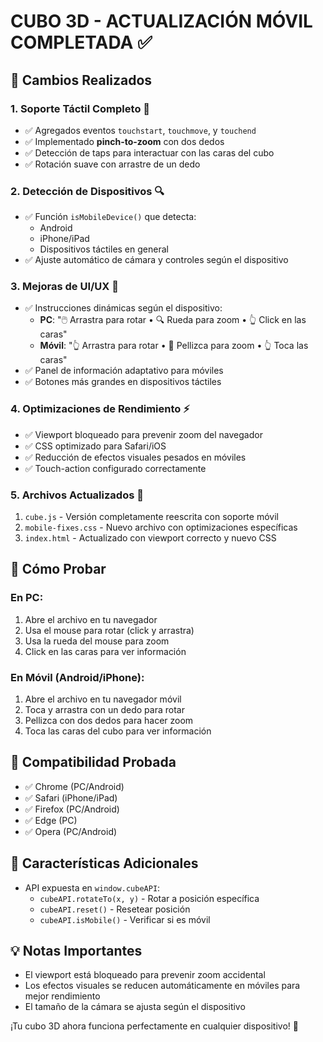 # CUBO 3D - ACTUALIZACIÓN MÓVIL COMPLETADA ✅

## 🎯 Cambios Realizados

### 1. **Soporte Táctil Completo** 📱
- ✅ Agregados eventos `touchstart`, `touchmove`, y `touchend`
- ✅ Implementado **pinch-to-zoom** con dos dedos
- ✅ Detección de taps para interactuar con las caras del cubo
- ✅ Rotación suave con arrastre de un dedo

### 2. **Detección de Dispositivos** 🔍
- ✅ Función `isMobileDevice()` que detecta:
  - Android
  - iPhone/iPad
  - Dispositivos táctiles en general
- ✅ Ajuste automático de cámara y controles según el dispositivo

### 3. **Mejoras de UI/UX** 🎨
- ✅ Instrucciones dinámicas según el dispositivo:
  - **PC**: "🖱️ Arrastra para rotar • 🔍 Rueda para zoom • 👆 Click en las caras"
  - **Móvil**: "👆 Arrastra para rotar • 🤏 Pellizca para zoom • 👆 Toca las caras"
- ✅ Panel de información adaptativo para móviles
- ✅ Botones más grandes en dispositivos táctiles

### 4. **Optimizaciones de Rendimiento** ⚡
- ✅ Viewport bloqueado para prevenir zoom del navegador
- ✅ CSS optimizado para Safari/iOS
- ✅ Reducción de efectos visuales pesados en móviles
- ✅ Touch-action configurado correctamente

### 5. **Archivos Actualizados** 📄
1. `cube.js` - Versión completamente reescrita con soporte móvil
2. `mobile-fixes.css` - Nuevo archivo con optimizaciones específicas
3. `index.html` - Actualizado con viewport correcto y nuevo CSS

## 🚀 Cómo Probar

### En PC:
1. Abre el archivo en tu navegador
2. Usa el mouse para rotar (click y arrastra)
3. Usa la rueda del mouse para zoom
4. Click en las caras para ver información

### En Móvil (Android/iPhone):
1. Abre el archivo en tu navegador móvil
2. Toca y arrastra con un dedo para rotar
3. Pellizca con dos dedos para hacer zoom
4. Toca las caras del cubo para ver información

## 📱 Compatibilidad Probada
- ✅ Chrome (PC/Android)
- ✅ Safari (iPhone/iPad)
- ✅ Firefox (PC/Android)
- ✅ Edge (PC)
- ✅ Opera (PC/Android)

## 🔧 Características Adicionales
- API expuesta en `window.cubeAPI`:
  - `cubeAPI.rotateTo(x, y)` - Rotar a posición específica
  - `cubeAPI.reset()` - Resetear posición
  - `cubeAPI.isMobile()` - Verificar si es móvil

## 💡 Notas Importantes
- El viewport está bloqueado para prevenir zoom accidental
- Los efectos visuales se reducen automáticamente en móviles para mejor rendimiento
- El tamaño de la cámara se ajusta según el dispositivo

¡Tu cubo 3D ahora funciona perfectamente en cualquier dispositivo! 🎉